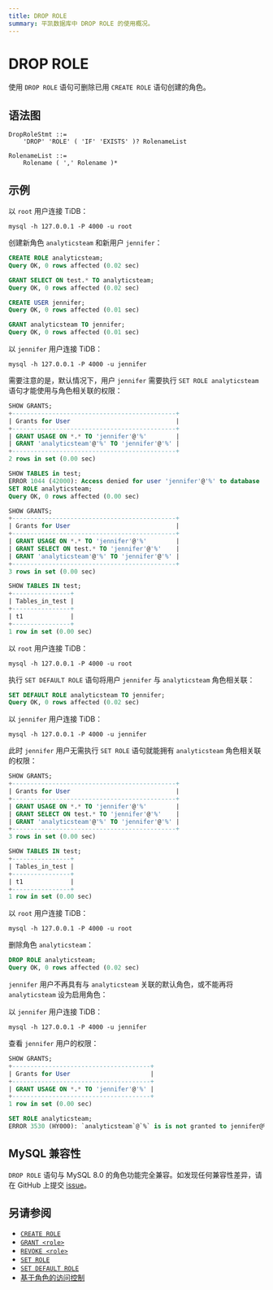 ```yaml
---
title: DROP ROLE
summary: 平凯数据库中 DROP ROLE 的使用概况。
---
```


# DROP ROLE

使用 `DROP ROLE` 语句可删除已用 `CREATE ROLE` 语句创建的角色。

## 语法图

```ebnf+diagram
DropRoleStmt ::=
    'DROP' 'ROLE' ( 'IF' 'EXISTS' )? RolenameList

RolenameList ::=
    Rolename ( ',' Rolename )*
```

## 示例

以 `root` 用户连接 TiDB：

```shell
mysql -h 127.0.0.1 -P 4000 -u root
```

创建新角色 `analyticsteam` 和新用户 `jennifer`：

```sql
CREATE ROLE analyticsteam;
Query OK, 0 rows affected (0.02 sec)

GRANT SELECT ON test.* TO analyticsteam;
Query OK, 0 rows affected (0.02 sec)

CREATE USER jennifer;
Query OK, 0 rows affected (0.01 sec)

GRANT analyticsteam TO jennifer;
Query OK, 0 rows affected (0.01 sec)
```

以 `jennifer` 用户连接 TiDB：

```shell
mysql -h 127.0.0.1 -P 4000 -u jennifer
```

需要注意的是，默认情况下，用户 `jennifer` 需要执行 `SET ROLE analyticsteam` 语句才能使用与角色相关联的权限：

```sql
SHOW GRANTS;
+---------------------------------------------+
| Grants for User                             |
+---------------------------------------------+
| GRANT USAGE ON *.* TO 'jennifer'@'%'        |
| GRANT 'analyticsteam'@'%' TO 'jennifer'@'%' |
+---------------------------------------------+
2 rows in set (0.00 sec)

SHOW TABLES in test;
ERROR 1044 (42000): Access denied for user 'jennifer'@'%' to database 'test'
SET ROLE analyticsteam;
Query OK, 0 rows affected (0.00 sec)

SHOW GRANTS;
+---------------------------------------------+
| Grants for User                             |
+---------------------------------------------+
| GRANT USAGE ON *.* TO 'jennifer'@'%'        |
| GRANT SELECT ON test.* TO 'jennifer'@'%'    |
| GRANT 'analyticsteam'@'%' TO 'jennifer'@'%' |
+---------------------------------------------+
3 rows in set (0.00 sec)

SHOW TABLES IN test;
+----------------+
| Tables_in_test |
+----------------+
| t1             |
+----------------+
1 row in set (0.00 sec)
```

以 `root` 用户连接 TiDB：

```shell
mysql -h 127.0.0.1 -P 4000 -u root
```

执行 `SET DEFAULT ROLE` 语句将用户 `jennifer` 与 `analyticsteam` 角色相关联：

```sql
SET DEFAULT ROLE analyticsteam TO jennifer;
Query OK, 0 rows affected (0.02 sec)
```

以 `jennifer` 用户连接 TiDB：

```shell
mysql -h 127.0.0.1 -P 4000 -u jennifer
```

此时 `jennifer` 用户无需执行 `SET ROLE` 语句就能拥有 `analyticsteam` 角色相关联的权限：

```sql
SHOW GRANTS;
+---------------------------------------------+
| Grants for User                             |
+---------------------------------------------+
| GRANT USAGE ON *.* TO 'jennifer'@'%'        |
| GRANT SELECT ON test.* TO 'jennifer'@'%'    |
| GRANT 'analyticsteam'@'%' TO 'jennifer'@'%' |
+---------------------------------------------+
3 rows in set (0.00 sec)

SHOW TABLES IN test;
+----------------+
| Tables_in_test |
+----------------+
| t1             |
+----------------+
1 row in set (0.00 sec)
```

以 `root` 用户连接 TiDB：

```shell
mysql -h 127.0.0.1 -P 4000 -u root
```

删除角色 `analyticsteam`：

```sql
DROP ROLE analyticsteam;
Query OK, 0 rows affected (0.02 sec)
```

`jennifer` 用户不再具有与 `analyticsteam` 关联的默认角色，或不能再将 `analyticsteam` 设为启用角色：

以 `jennifer` 用户连接 TiDB：

```shell
mysql -h 127.0.0.1 -P 4000 -u jennifer
```

查看 `jennifer` 用户的权限：

```sql
SHOW GRANTS;
+--------------------------------------+
| Grants for User                      |
+--------------------------------------+
| GRANT USAGE ON *.* TO 'jennifer'@'%' |
+--------------------------------------+
1 row in set (0.00 sec)

SET ROLE analyticsteam;
ERROR 3530 (HY000): `analyticsteam`@`%` is is not granted to jennifer@%
```

## MySQL 兼容性

`DROP ROLE` 语句与 MySQL 8.0 的角色功能完全兼容。如发现任何兼容性差异，请在 GitHub 上提交 [issue](https://github.com/pingcap/tidb/issues/new/choose)。

## 另请参阅

* [`CREATE ROLE`](/sql-statements/sql-statement-create-role.md)
* [`GRANT <role>`](/sql-statements/sql-statement-grant-role.md)
* [`REVOKE <role>`](/sql-statements/sql-statement-revoke-role.md)
* [`SET ROLE`](/sql-statements/sql-statement-set-role.md)
* [`SET DEFAULT ROLE`](/sql-statements/sql-statement-set-default-role.md)
* [基于角色的访问控制](/role-based-access-control.md)
